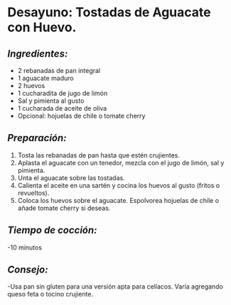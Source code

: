 # Desayuno: Tostadas de Aguacate con Huevo.

## *Ingredientes:*
- 2 rebanadas de pan integral
- 1 aguacate maduro
- 2 huevos
- 1 cucharadita de jugo de limón
- Sal y pimienta al gusto
- 1 cucharada de aceite de oliva
- Opcional: hojuelas de chile o tomate cherry                        

## *Preparación:*
1. Tosta las rebanadas de pan hasta que estén crujientes.
2. Aplasta el aguacate con un tenedor, mezcla con el jugo de limón, sal y pimienta.
3. Unta el aguacate sobre las tostadas.
4. Calienta el aceite en una sartén y cocina los huevos al gusto (fritos o revueltos).
5. Coloca los huevos sobre el aguacate. Espolvorea hojuelas de chile o añade tomate cherry si deseas.

## *Tiempo de cocción:* 
-10 minutos  

## *Consejo:* 
-Usa pan sin gluten para una versión apta para celíacos. Varía agregando queso feta o tocino crujiente.